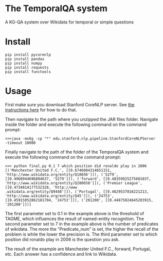 # The TemporalQA system
A KG-QA system over Wikidata for temporal or simple questions

# Install
```
pip install pycorenlp
pip install pandas
pip install numpy
pip install requests
pip install functools

```

# Usage
First make sure you download Stanford CoreNLP server.  See [the instructions here](https://stanfordnlp.github.io/CoreNLP/download.html) for how to do that.

Then navigate to the path where you unzipped the JAR files folder. Navigate inside the folder and execute the following command on the command prompt:
```
>>>java -mx6g -cp "*" edu.stanford.nlp.pipeline.StanfordCoreNLPServer -timeout 10000
```

Finally navigate to the path of the folder of the TemporalQA system and execute the following command on the command prompt:
```
>>> python final.py 0.1 7 which position did ronaldo play in 2006
[('Manchester United F.C.', [[0.6746084314651151, 'http://www.wikidata.org/entity/Q18656']]), ('5279', [[0.4968944696804637, '5279']]), ('forward', [[0.48359925275681037, 'http://www.wikidata.org/entity/Q280658']]), ('Premier League', [[0.4734814177532328, 'http://www
.wikidata.org/entity/Q9448']]), ('Portugal', [[0.4629537816221213, 'http://www.wikidata.org/entity/Q45']]), ('24753', [[0.45915052862181704, '24753']]), ('201200', [[0.44875024645203915, '201200']])]
```


The first parameter set to 0.1 in the example above is the threshold of TAGME, which influences the result of named-entity recognition.
The second parameter set to 7 in the example above is the number of predicates of wikidata. The more the “Predicate_num” is set, the higher the recall of the problem is while the lower the precision is.
The third parameter set to which position did ronaldo play in 2006 is the question you ask.

The result of the example are Manchester United F.C., forward, Portugal, etc. Each answer has a confidence and link to Wikidata.

